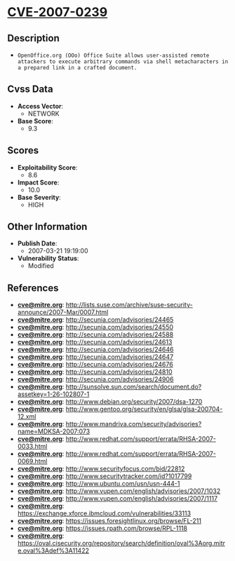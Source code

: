 
# [CVE-2007-0239](https://cve.mitre.org/cgi-bin/cvename.cgi?name=CVE-2007-0239)

## Description

- `OpenOffice.org (OOo) Office Suite allows user-assisted remote attackers to execute arbitrary commands via shell metacharacters in a prepared link in a crafted document.`

## Cvss Data

- **Access Vector**:
  - NETWORK
- **Base Score**:
  - 9.3

## Scores

- **Exploitability Score**:
  - 8.6
- **Impact Score**:
  - 10.0
- **Base Severity**:
  - HIGH

## Other Information

- **Publish Date**:
  - 2007-03-21 19:19:00
- **Vulnerability Status**:
  - Modified

## References

- **cve@mitre.org**: http://lists.suse.com/archive/suse-security-announce/2007-Mar/0007.html
- **cve@mitre.org**: http://secunia.com/advisories/24465
- **cve@mitre.org**: http://secunia.com/advisories/24550
- **cve@mitre.org**: http://secunia.com/advisories/24588
- **cve@mitre.org**: http://secunia.com/advisories/24613
- **cve@mitre.org**: http://secunia.com/advisories/24646
- **cve@mitre.org**: http://secunia.com/advisories/24647
- **cve@mitre.org**: http://secunia.com/advisories/24676
- **cve@mitre.org**: http://secunia.com/advisories/24810
- **cve@mitre.org**: http://secunia.com/advisories/24906
- **cve@mitre.org**: http://sunsolve.sun.com/search/document.do?assetkey=1-26-102807-1
- **cve@mitre.org**: http://www.debian.org/security/2007/dsa-1270
- **cve@mitre.org**: http://www.gentoo.org/security/en/glsa/glsa-200704-12.xml
- **cve@mitre.org**: http://www.mandriva.com/security/advisories?name=MDKSA-2007:073
- **cve@mitre.org**: http://www.redhat.com/support/errata/RHSA-2007-0033.html
- **cve@mitre.org**: http://www.redhat.com/support/errata/RHSA-2007-0069.html
- **cve@mitre.org**: http://www.securityfocus.com/bid/22812
- **cve@mitre.org**: http://www.securitytracker.com/id?1017799
- **cve@mitre.org**: http://www.ubuntu.com/usn/usn-444-1
- **cve@mitre.org**: http://www.vupen.com/english/advisories/2007/1032
- **cve@mitre.org**: http://www.vupen.com/english/advisories/2007/1117
- **cve@mitre.org**: https://exchange.xforce.ibmcloud.com/vulnerabilities/33113
- **cve@mitre.org**: https://issues.foresightlinux.org/browse/FL-211
- **cve@mitre.org**: https://issues.rpath.com/browse/RPL-1118
- **cve@mitre.org**: https://oval.cisecurity.org/repository/search/definition/oval%3Aorg.mitre.oval%3Adef%3A11422
